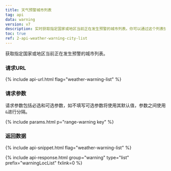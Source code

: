 ```yaml
---
title: 天气预警城市列表
tag: api
data: warning
version: v7
description: 实时获取指定国家或地区当前正在发生预警的城市列表。你可以通过这个列表快速的了解到当前国家或地区都有哪些地方正在发生天气预警。
toc: true
ref: 2-api-weather-warning-city-list
---
```


获取指定国家或地区当前正在发生预警的城市列表。

### 请求URL

{% include api-url.html flag="weather-warning-list" %}

### 请求参数

请求参数包括必选和可选参数，如不填写可选参数将使用其默认值，参数之间使用`&`进行分隔。

{% include params.html p="range-warning key" %}

### 返回数据

{% include api-snippet.html flag="weather-warning-list" %}

{% include api-response.html group="warning" type="list" prefix="warningLocList" fxlink=0 %}

